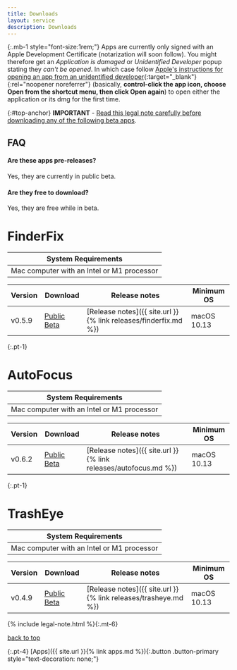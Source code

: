 ```yaml
---
title: Downloads
layout: service
description: Downloads
---
```


{:.mb-1 style="font-size:1rem;"}
Apps are currently only signed with an Apple Development Certificate (notarization will soon follow). You might therefore get an *Application is damaged* or *Unidentified Developer* popup stating they *can't be opened*. In which case follow [Apple's instructions for opening an app from an unidentified developer](https://support.apple.com/guide/mac-help/open-a-mac-app-from-an-unidentified-developer-mh40616/mac){:target="_blank"}{:rel="noopener noreferrer"} (basically, **control-click the app icon, choose Open from the shortcut menu, then click Open again**) to open either the application or its dmg for the first time.

{:#top-anchor}
**IMPORTANT** - [Read this legal note carefully before downloading any of the following beta apps](#legal-anchor).

## FAQ

#### Are these apps pre-releases?

Yes, they are currently in public beta.

#### Are they free to download?

Yes, they are free while in beta.

# FinderFix

| System Requirements |
| ------------------- |
| Mac computer with an Intel or M1 processor |

| Version | Download | Release notes | Minimum OS
| ------- | -------- | ------------- | ----------
| v0.5.9 | [Public Beta](https://github.com/synappser/FinderFix/releases/download/v0.5.9/FinderFix_v0.5.9b.dmg) | [Release notes]({{ site.url }}{% link releases/finderfix.md %}) | macOS 10.13

{:.pt-1}
# AutoFocus

| System Requirements |
| ------------------- |
| Mac computer with an Intel or M1 processor |

| Version | Download | Release notes | Minimum OS
| ------- | -------- | ------------- | ----------
| v0.6.2 | [Public Beta](https://github.com/synappser/AutoRaise/releases/download/v0.6.2/AutoRaise_v0.6.2b.dmg) | [Release notes]({{ site.url }}{% link releases/autofocus.md %}) | macOS 10.13

{:.pt-1}
# TrashEye

| System Requirements |
| ------------------- |
| Mac computer with an Intel or M1 processor |

| Version | Download | Release notes | Minimum OS
| ------- | -------- | ------------- | ----------
| v0.4.9 | [Public Beta](https://github.com/synappser/TrashEye/releases/download/v0.4.9/TrashEye_v0.4.9b.dmg) | [Release notes]({{ site.url }}{% link releases/trasheye.md %}) | macOS 10.13

{% include legal-note.html %}{:.mt-6}

[back to top](#top-anchor)

{:.pt-4}
[Apps]({{ site.url }}{% link apps.md %}){:.button .button-primary style="text-decoration: none;"}
